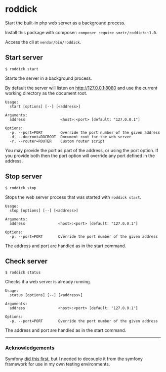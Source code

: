roddick
=======

Start the built-in php web server as a background process.

Install this package with composer: `composer require smrtr/roddick:~1.0`.

Access the cli at `vendor/bin/roddick`.

## Start server

    $ roddick start

Starts the server in a background process.

By default the server will listen on http://127.0.0.1:8080 and use the current working directory as the document root.

    Usage:
      start [options] [--] [<address>]
    
    Arguments:
      address                <host>:<port> [default: "127.0.0.1"]
    
    Options:
      -p, --port=PORT        Override the port number of the given address
      -d, --docroot=DOCROOT  Document root for the web server
      -r, --router=ROUTER    Custom router script

You may provide the port as part of the address, or using the port option. If you provide both then the port option
will override any port defined in the address.

## Stop server

    $ roddick stop

Stops the web server process that was started with `roddick start`.

    Usage:
      stop [options] [--] [<address>]
    
    Arguments:
      address               <host>:<port> [default: "127.0.0.1"]
    
    Options:
      -p, --port=PORT       Override the port number of the given address

The address and port are handled as in the start command.

## Check server

    $ roddick status

Checks if a web server is already running.

    Usage:
      status [options] [--] [<address>]
    
    Arguments:
      address               <host>:<port> [default: "127.0.0.1"]
    
    Options:
      -p, --port=PORT       Override the port number of the given address

The address and port are handled as in the start command.

---

### Acknowledgements

Symfony [did this first](https://github.com/symfony/symfony/blob/master/src/Symfony/Bundle/FrameworkBundle/Command/ServerStartCommand.php),
but I needed to decouple it from the symfony framework for use in my own testing environments.
